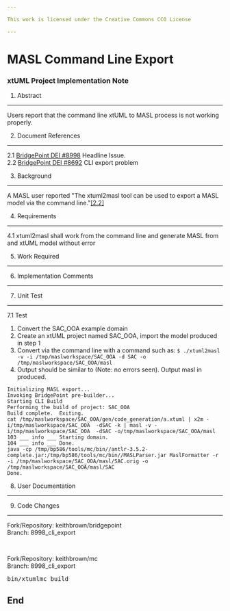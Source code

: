 ```yaml
---

This work is licensed under the Creative Commons CC0 License

---
```


# MASL Command Line Export
### xtUML Project Implementation Note


1. Abstract
-----------
Users report that the command line xtUML to MASL process is not working properly.   

2. Document References
----------------------
<a id="2.1"></a>2.1 [BridgePoint DEI #8998](https://support.onefact.net/issues/8998) Headline Issue.  
<a id="2.2"></a>2.2 [BridgePoint DEI #8692](https://support.onefact.net/issues/869) CLI export problem    

3. Background
-------------
A MASL user reported "The xtuml2masl tool can be used to export a MASL model via the command line."[[2.2]](#2.2)

4. Requirements
---------------
4.1 xtuml2masl shall work from the command line and generate MASL from and xtUML model without error  

5. Work Required
----------------

6. Implementation Comments
--------------------------

7. Unit Test
------------
7.1 Test
1. Convert the SAC_OOA example domain
2. Create an xtUML project named SAC_OOA, import the model produced in step 1
3. Convert via the command line with a command such as: ```$ ./xtuml2masl -v -i /tmp/maslworkspace/SAC_OOA -d SAC -o /tmp/maslworkspace/SAC_OOA/masl```
4. Output should be similar to (Note: no errors seen).  Output masl in produced.
```
Initializing MASL export...
Invoking BridgePoint pre-builder...
Starting CLI Build
Performing the build of project: SAC_OOA
Build complete.  Exiting.
cat /tmp/maslworkspace/SAC_OOA/gen/code_generation/a.xtuml | x2m -i/tmp/maslworkspace/SAC_OOA  -dSAC -k | masl -v -i/tmp/maslworkspace/SAC_OOA  -dSAC -o/tmp/maslworkspace/SAC_OOA/masl
103 ___ info ___ Starting domain.
104 ___ info ___ Done.
java -cp /tmp/bp586/tools/mc/bin//antlr-3.5.2-complete.jar:/tmp/bp586/tools/mc/bin//MASLParser.jar MaslFormatter -r -i /tmp/maslworkspace/SAC_OOA/masl/SAC.orig -o /tmp/maslworkspace/SAC_OOA/masl/SAC
Done.
```

8. User Documentation
---------------------

9. Code Changes
---------------
Fork/Repository: keithbrown/bridgepoint   
Branch: 8998_cli_export

<pre>

</pre>

Fork/Repository: keithbrown/mc   
Branch: 8998_cli_export

<pre>
bin/xtumlmc_build
</pre>

End
---

